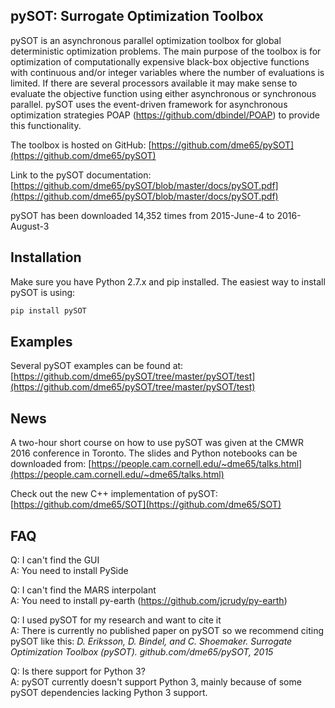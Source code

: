 ## pySOT: Surrogate Optimization Toolbox

pySOT is an asynchronous parallel optimization toolbox for global deterministic optimization problems. The main purpose of the toolbox is for optimization of computationally expensive black-box objective functions with continuous and/or integer variables where the number of evaluations is limited. If there are several processors available it may make sense to evaluate the objective function using either asynchronous or synchronous parallel. pySOT uses the event-driven framework for asynchronous optimization strategies POAP (https://github.com/dbindel/POAP) to provide this functionality.

The toolbox is hosted on GitHub: [https://github.com/dme65/pySOT](https://github.com/dme65/pySOT)

Link to the pySOT documentation: [https://github.com/dme65/pySOT/blob/master/docs/pySOT.pdf](https://github.com/dme65/pySOT/blob/master/docs/pySOT.pdf)

pySOT has been downloaded 14,352 times from 2015-June-4 to 2016-August-3

## Installation

Make sure you have Python 2.7.x and pip installed. The easiest way to install pySOT is using: 

``` bash
pip install pySOT
```

## Examples
Several pySOT examples can be found at: 
[https://github.com/dme65/pySOT/tree/master/pySOT/test](https://github.com/dme65/pySOT/tree/master/pySOT/test)

## News
A two-hour short course on how to use pySOT was given at the CMWR 2016 conference in Toronto. The slides and Python notebooks can be downloaded from: 
[https://people.cam.cornell.edu/~dme65/talks.html](https://people.cam.cornell.edu/~dme65/talks.html)

Check out the new C++ implementation of pySOT: [https://github.com/dme65/SOT](https://github.com/dme65/SOT)

## FAQ

Q: I can't find the GUI  
A: You need to install PySide

Q: I can't find the MARS interpolant  
A: You need to install py-earth (https://github.com/jcrudy/py-earth)

Q: I used pySOT for my research and want to cite it  
A: There is currently no published paper on pySOT so we recommend citing pySOT like this: *D. Eriksson, D. Bindel, and C. Shoemaker. Surrogate Optimization Toolbox (pySOT). github.com/dme65/pySOT, 2015*

Q: Is there support for Python 3?  
A: pySOT currently doesn't support Python 3, mainly because of some pySOT dependencies lacking Python 3 support.

